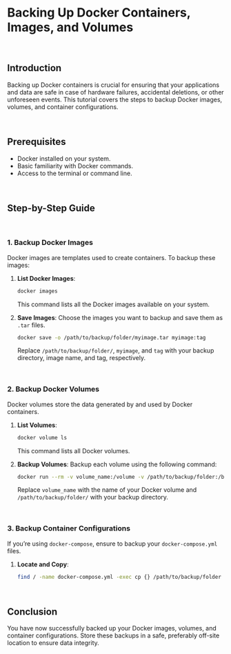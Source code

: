 # Backing Up Docker Containers, Images, and Volumes

<br>

## Introduction

Backing up Docker containers is crucial for ensuring that your applications and data are safe in case of hardware failures, accidental deletions, or other unforeseen events. This tutorial covers the steps to backup Docker images, volumes, and container configurations.

<br>

## Prerequisites

- Docker installed on your system.
- Basic familiarity with Docker commands.
- Access to the terminal or command line.

<br>

## Step-by-Step Guide

<br>

### 1. Backup Docker Images

Docker images are templates used to create containers. To backup these images:

1. **List Docker Images**:

   ```bash
   docker images
   ```

   This command lists all the Docker images available on your system.

2. **Save Images**:
   Choose the images you want to backup and save them as `.tar` files.

   ```bash
   docker save -o /path/to/backup/folder/myimage.tar myimage:tag
   ```

   Replace `/path/to/backup/folder/`, `myimage`, and `tag` with your backup directory, image name, and tag, respectively.

<br>

### 2. Backup Docker Volumes

Docker volumes store the data generated by and used by Docker containers.

1. **List Volumes**:

   ```bash
   docker volume ls
   ```

   This command lists all Docker volumes.

2. **Backup Volumes**:
   Backup each volume using the following command:

   ```bash
   docker run --rm -v volume_name:/volume -v /path/to/backup/folder:/backup alpine tar cvf /backup/volume_name.tar -C /volume ./
   ```

   Replace `volume_name` with the name of your Docker volume and `/path/to/backup/folder/` with your backup directory.

<br>

### 3. Backup Container Configurations

If you’re using `docker-compose`, ensure to backup your `docker-compose.yml` files.

1. **Locate and Copy**:

   ```bash
   find / -name docker-compose.yml -exec cp {} /path/to/backup/folder \;
   ```

<br>

## Conclusion

You have now successfully backed up your Docker images, volumes, and container configurations. Store these backups in a safe, preferably off-site location to ensure data integrity.
